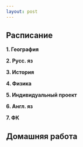 ```yaml
---
layout: post
---
```


## Расписание

**1. География**

**2. Русс. яз**

**3. История**

**4. Физика**

**5. Индивидуальный проект**

**6. Англ. яз**

**7. ФК**



## Домашняя работа
